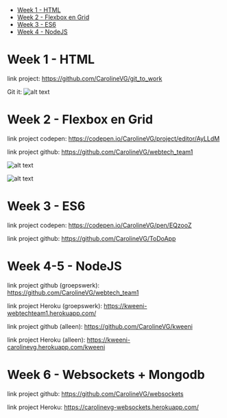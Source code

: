 
<!-- TOC -->

- [Week 1 - HTML](#week-1---html)
- [Week 2 - Flexbox en Grid](#week-2---flexbox-en-grid)
- [Week 3 - ES6](#week-3---es6)
- [Week 4 - NodeJS](#week-4---nodejs)

<!-- /TOC -->

# Week 1 - HTML
link project: https://github.com/CarolineVG/git_to_work

Git it:
![alt text](https://preview.ibb.co/dkNaTS/git_it.png)

# Week 2 - Flexbox en Grid 
link project codepen: https://codepen.io/CarolineVG/project/editor/AyLLdM

link project github: https://github.com/CarolineVG/webtech_team1

![alt text](https://preview.ibb.co/f6nW2n/flexbox.png)

![alt text](https://preview.ibb.co/cHtFTS/grid.png)

# Week 3 - ES6
link project codepen: https://codepen.io/CarolineVG/pen/EQzooZ

link project github: https://github.com/CarolineVG/ToDoApp


# Week 4-5 - NodeJS

link project github (groepswerk): https://github.com/CarolineVG/webtech_team1 

link project Heroku (groepswerk): https://kweeni-webtechteam1.herokuapp.com/ 

link project github (alleen): https://github.com/CarolineVG/kweeni

link project Heroku (alleen): https://kweeni-carolinevg.herokuapp.com/kweeni 

# Week 6 - Websockets + Mongodb
link project github: https://github.com/CarolineVG/websockets

link project Heroku: https://carolinevg-websockets.herokuapp.com/
